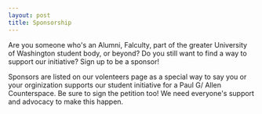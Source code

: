 ```yaml
---
layout: post
title: Sponsorship
---
```


Are you someone who's an Alumni, Falculty, part of the greater University of Washington student body, or beyond? Do you still want to find a way to support our initiative? Sign up to be a sponsor!

Sponsors are listed on our volenteers page as a special way to say you or your orginization supports our student initiative for a Paul G/ Allen Counterspace. Be sure to sign the petition too! We need everyone's support and advocacy to make this happen.

<script type="text/javascript" src="https://form.jotform.com/jsform/221146575373154"></script>
